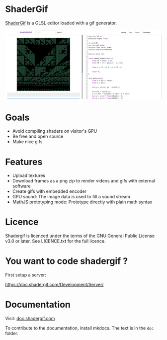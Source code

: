 # ShaderGif

[ShaderGif](https://shadergif.com) is a GLSL editor loaded with a gif generator.

![screenshot](public/screenshot.png)

# Goals

* Avoid compiling shaders on visitor's GPU
* Be free and open source
* Make nice gifs

# Features

 * Upload textures
 * Download frames as a png zip to render videos and gifs with external software
 * Create gifs with embedded encoder
 * GPU sound: The image data is used to fill a sound stream
 * MathJS prototyping mode: Prototype directly with plain math syntax

# Licence

Shadergif is licenced under the terms of the GNU General Public License v3.0 or later. See LICENCE.txt for the full licence.

# You want to code shadergif ?

First setup a server:

https://doc.shadergif.com/Development/Server/

# Documentation

Visit: [doc.shadergif.com](https://doc.shadergif.com)

To contribute to the documentation, install mkdocs. The text is in the `doc` folder.
